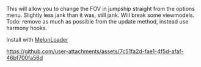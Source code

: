 This will allow you to change the FOV in jumpship straight from the options menu.  Slightly less jank than it was, still jank.  Will break some viewmodels.  Todo:  remove as much as possible from the update method, instead use harmony hooks. 

Install with [MelonLoader](https://melonwiki.xyz/#/)

https://github.com/user-attachments/assets/7c51fa2d-fae1-4f5d-afaf-46bf700fa56d
